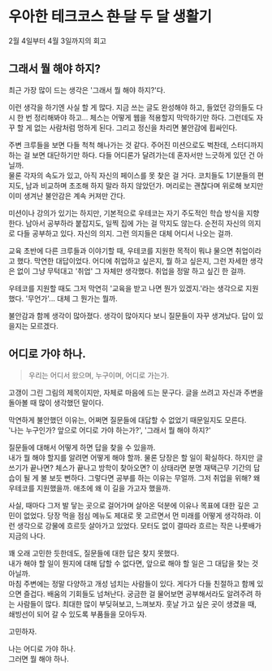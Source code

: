 # 우아한 테크코스 ~~한 달~~ 두 달 생활기
2월 4일부터 4월 3일까지의 회고

## 그래서 뭘 해야 하지?

최근 가장 많이 드는 생각은 '그래서 뭘 해야 하지?'다.

이런 생각을 하기엔 사실 할 게 많다. 지금 쓰는 글도 완성해야 하고, 들었던 강의들도 다시 한 번 정리해봐야 하고... 체스는 어떻게 웹을 적용할지 막막하기만 하다. 그런데도 자꾸 할 게 없는 사람처럼 멍하게 된다. 그리고 정신을 차리면 불안감에 휩싸인다. 

주변 크루들을 보면 다들 척척 해나가는 것 같다. 주어진 미션으로도 벅찬데, 스터디까지 하는 걸 보면 대단하기만 하다. 다들 어디론가 달려가는데 혼자서만 느긋하게 있던 건 아닐까.  
물론 각자의 속도가 있고, 아직 자신의 페이스를 못 찾은 걸 거다. 코치들도 1기분들의 편지도, 남과 비교하며 초조해 하지 말라 하지 않았던가. 머리로는 괜찮다며 위로해 보지만 이미 생겨난 불안감은 계속 커져만 간다.

미션이나 강의가 있기는 하지만, 기본적으로 우테코는 자기 주도적인 학습 방식을 지향한다. 남아서 공부하라 붙잡지도, 일찍 집에 가는 걸 막지도 않는다. 순전히 자신의 의지로 다들 공부하고 있다. 자신의 의지. 그런 의지들은 대체 어디서 나오는 걸까.  

교육 초반에 다른 크루들과 이야기할 때, 우테코를 지원한 목적이 뭐냐 물으면 취업이라고 했다. 막연한 대답이었다. 어디에 취업하고 싶은지, 뭘 하고 싶은지, 그런 자세한 생각은 없이 그냥 무턱대고 '취업' 그 자체만 생각했다. 취업을 정말 하고 싶긴 한 걸까.  

우테코를 지원할 때도 그저 막연히 '교육을 받고 나면 뭔가 있겠지.'라는 생각으로 지원했다. '무언가'... 대체 그 뭔가는 뭘까.

불안감과 함께 생각이 많아졌다. 생각이 많아지다 보니 질문들이 자꾸 생겨났다. 답이 있을지는 모르겠다.

## 어디로 가야 하나.

> 우리는 어디서 왔으며, 누구이며, 어디로 가는가.

고갱이 그린 그림의 제목이지만, 자체로 마음에 드는 문구다. 글을 쓰려고 자신과 주변을 돌아볼 때 많이 생각했던 말이다.

막연하게 불안했던 이유는, 어쩌면 질문들에 대답할 수 없었기 때문일지도 모른다.  
'나는 누구인가? 앞으로 어디로 가야 하는가?', '그래서 뭘 해야 하지?'  

질문들에 대해서 어떻게 하면 답을 찾을 수 있을까.  
내가 뭘 해야 할지를 알려면 어떻게 해야 할까. 물론 당장은 할 일이 확실하다. 하지만 글쓰기가 끝나면? 체스가 끝나고 방학이 찾아오면? 이 상태라면 분명 재택근무 기간의 답습이 될 게 불 보듯 뻔하다. 그렇다면 공부를 하는 이유는 무얼까. 그저 취업을 위해? 왜 우테코를 지원했을까. 애초에 왜 이 길을 가고자 했을까.  

사실, 때마다 그저 발 닿는 곳으로 걸어가며 살아온 덕분에 이유나 목표에 대한 깊은 고민이 없었다. 당장 먹을 점심 메뉴도 제대로 못 고르면서 먼 미래를 어떻게 생각하랴. 이런 생각으로 강물에 흐르듯 살아가고 있었다. 모터도 없이 결따라 흐르는 작은 나룻배가 지금의 나다.

꽤 오래 고민한 듯한데도, 질문들에 대한 답은 찾지 못했다.  
내가 해야 할 일이 뭔지에 대해 답할 수 없다면, 앞으로 해야 할 일은 그 대답을 찾는 것 아닐까.  
마침 주변에는 정말 다양하고 개성 넘치는 사람들이 있다. 게다가 다들 친절하고 함께 있으면 즐겁다. 배움의 기회들도 넘쳐난다. 궁금한 걸 물어보면 공부해서라도 알려주려 하는 사람들이 많다. 최대한 많이 부딪혀보고, 느껴보자. 훗날 가고 싶은 곳이 생겼을 때, 쇄빙선이 되어 갈 수 있도록 부품들을 모아두자.  

고민하자.

나는 어디로 가야 하나.  
그러면 뭘 해야 하나.